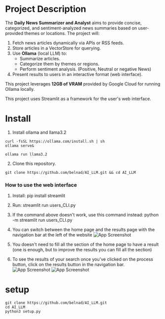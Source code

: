 # **Project Description**

The **Daily News Summarizer and Analyst** aims to provide concise, categorized, and sentiment-analyzed news summaries based on user-provided themes or locations. The project will:

1. Fetch news articles dynamically via APIs or RSS feeds.
2. Store articles in a VectorStore for querying.
3. Use **Ollama** (local LLM) to:
    - Summarize articles.
    - Categorize them by themes or regions.
    - Perform sentiment analysis. (Positive, Neutral or negative News)
4. Present results to users in an interactive format (web interface).

This project leverages **12GB of VRAM** provided by Google Cloud for running Ollama locally.

This project uses Streamlit as a framework for the user's web interface.

# Install
1. Install ollama and llama3.2
```
curl -fsSL https://ollama.com/install.sh | sh
ollama serve&
```
```
ollama run llama3.2 
```
2. Clone this repository.
```
git clone https://github.com/belnad/AI_LLM.git && cd AI_LLM
```

### How to use the web interface

1. Install: pip install streamlit
2. Run: streamlit run users_CLI.py
3. If the command above doesn't work, use this command instead: python -m streamlit run users_CLI.py 
4. You can switch between the home page and the results page with the navigation bar at the left of the website
![App Screenshot](./img_/navBar_home.png)

5. You doesn't need to fill all the section of the home page to have a result (one is enough, but to improve the results you can fill all the section)

6. To see the results of your search once you've clicked on the process button, click on the results button in the navigation bar.
![App Screenshot](./img_/Process.png)
![App Screenshot](./img_/navBar_results.png)

# setup
```
git clone https://github.com/belnad/AI_LLM.git
cd AI_LLM
python3 setup.py
```
